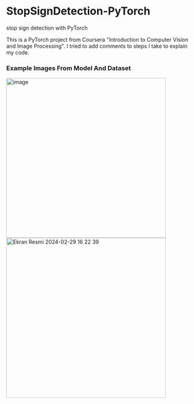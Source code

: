 # StopSignDetection-PyTorch
 stop sign detection with PyTorch

This is a PyTorch project from Coursera "Introduction to Computer Vision and Image Processing". I tried to add comments to steps I take to explain my code.

### Example Images From Model And Dataset

<img width="423" alt="image" src="https://github.com/ArdaTarim/StopSignDetection-PyTorch/assets/122305197/c734c54c-4967-4bcf-9ece-6a928bbecfce">


<img width="423" alt="Ekran Resmi 2024-02-29 16 22 39" src="https://github.com/ArdaTarim/StopSignDetection-PyTorch/assets/122305197/67bd85cd-8415-4c11-99fa-823eb2336fc9">


